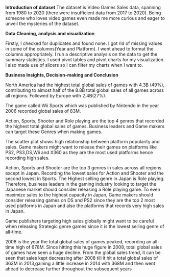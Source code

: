 **Introduction of dataset**
The dataset is Video Games Sales data, spanning from 1980 to 2020 (there were insufficient data from 2017 to 2020). Being someone who loves video games even made me more curious and eager to unveil the mysteries of the dataset.

**Data Cleaning, analysis and visualization**

Firstly, I checked for duplicates and found none. I got rid of missing values in some of the columns(Year and Platform). I went ahead to format the columns appropriately. I run a descriptive analysis on the data to get the summary statistics. I used pivot tables and pivot charts for my visualization. I also made use of slicers so I can filter my charts when I want to.

**Business Insights, Decision-making and Conclusion**

North America had the highest total global sales of games with 4.3B (49%), contributing to almost half of the 8.8B total global sales of all games across all regions. Followed by Europe with 2.4B(27%).

The game called Wii Sports which was published by Nintendo in the year 2006 recorded global sales of 83M.

Action, Sports, Shooter and Role playing are the top 4 genres that recorded the highest total global sales of games. Business leaders and Game makers can target these Genres when making games.

The scatter plot shows high relationship between platform popularity and sales. Game makers might want to release their games on platforms like PS2, PS3,DS,Wii and X360 as they are the most used platforms hence recording high sales.

Action, Sports and Shooter are the top 3 genres in sales across all regions except in Japan. Recording the lowest sales for Action and Shooter and the second lowest in Sports. The Highest selling genre in Japan is Role playing. Therefore, business leaders in the gaming industry looking to target the Japanese market should consider releasing a Role playing game. To even maximize sales to the highest capacity in Japan, Game makers should consider releasing games on DS and PS2 since they are the top 2 most used platforms in Japan and also the platforms that records very high sales in Japan.

Game publishers targeting high sales globally might want to be careful when releasing Strategic genre games since it is the lowest selling genre of all-time.

2008 is the year the total global sales of games peaked, recording an all-time high of 678M. Since hitting this huge figure in 2008, total global sales of games have seen a huge decline. From the global sales trend, it can be seen that sales kept decreasing after 2008 till it hit a total global sales of 363M in 2013,gaining a little increase in 2014 with 368M and then went ahead to decrease further throughout the subsequent years
